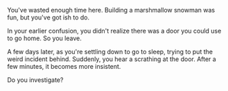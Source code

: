 You've wasted enough time here. Building a marshmallow snowman was fun, but you've got ish to do.

In your earlier confusion, you didn't realize there was a door you could use to go home. So you leave.

A few days later, as you're settling down to go to sleep, trying to put the weird incident behind. Suddenly, you hear a
scrathing at the door. After a few minutes, it becomes more insistent.

Do you investigate?